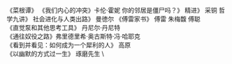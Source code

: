 《菜根谭》
《我们内心的冲突》卡伦·霍妮
你的邻居是僵尸吗？》
精进》 采铜
哲学九讲》
社会进化与人类出路》 曼徳尔
《傅雷家书》 傅雷 朱梅馥  傅聪 \
《直觉泵和其他思考工具》 丹尼尔·丹尼特 \
 《通往奴役之路》弗里德里希·奥古斯特·冯·哈耶克 \
《看到并看见：如何成为一个犀利的人》 高原 \
《以幽默的方式过一生》 琢磨先生  \
[^6]: 《三维信用论》 吴晶妹 \
[^7]: 华杉讲透《孙子兵法》华杉 \
[^8]: 历史的教训 威尔杜兰特 阿里尔杜兰特 \
[^9]: 《无关私己：洞察自我假象下的真相》 丹尼尔·厄尔威 \
[^10]: 《高而基考研心理学：普通心理学分册（统考版）》迷死他赵 心理学眼泪 \
[^11]: 《强者的逻辑：你没有变强，是因为你一直待在舒适区》 高原 \
[^12]: 《独裁者手册》 梅斯奎塔  史密斯 \
[^13]: 社会契约论 卢梭 \
[^14]: 思考，快与慢 丹尼尔·卡尼曼 \
[^15]: 高而基考研心理学：教育心理学分册（统考版） 迷死他赵 心理学眼泪 \
[^16]: 解决问题最简单的方法 达伦·布里奇 戴维·路易斯 \
[^17]: 精进：如何成为一个很厉害的人 采铜 \
[^18]: 自卑与超越：你要清楚自己应该怎样过好这一生 阿尔弗雷德·阿德勒 \
[^19]: 原则 瑞·达利欧 \
